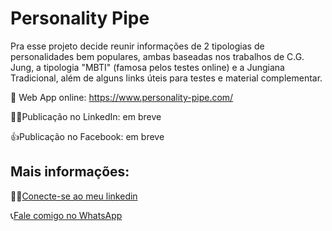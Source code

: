 # Personality Pipe

Pra esse projeto decide reunir informações de 2 tipologias de personalidades bem populares, ambas baseadas nos trabalhos de C.G. Jung, a tipologia "MBTI" (famosa pelos testes online) e a Jungiana Tradicional, além de alguns links úteis para testes e material complementar.

🚀 Web App online: https://www.personality-pipe.com/

🧑‍💼Publicação no LinkedIn: em breve

👍Publicação no Facebook: em breve

## Mais informações:

👨‍💼[Conecte-se ao meu linkedin](https://www.linkedin.com/in/guipedrov/)

📞[Fale comigo no WhatsApp](https://api.whatsapp.com/send/?phone=%2B5522999899829&text&app_absent=0)
